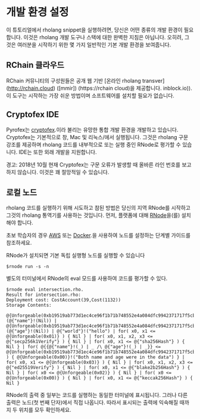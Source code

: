 # 개발 환경 설정

이 튜토리얼에서 rholang snippet을 실행하려면, 당신은 어떤 종류의 개발 환경이 필요합니다. 이것은 rholang 개발 도구나 스택에 대한 완벽한 지침은 아닙니다. 오히려, 그것은 여러분을 시작하기 위한 몇 가지 일반적인 기본 개발 환경을 보여줍니다.

## RChain 클라우드
RChain 커뮤니티의 구성원들은 공개 웹 기반 [온라인 rholang transver] (http://rchain.cloud) ([mmir]) (https://rchain cloud)을 제공합니다. inblock.io)). 이 도구는 시작하는 가장 쉬운 방법이며 소프트웨어를 설치할 필요가 없습니다.

## Cryptofex IDE
Pyrofex는 [cryptofex](https://cryptofex.io/).이라 불리는 유망한 통합 개발 환경을 개발하고 있습니다. Cryptofex는 기본적으로 창, Mac 및 리눅스/에서 실행됩니다. 그것은 rholang 구문 강조를 제공하며 rholang 코드를 내부적으로 또는 실행 중인 RNode로 평가할 수 있습니다. IDE는 또한 외래 개발을 지원합니다.

경고: 2018년 10월 현재 Cryptofex는 구문 오류가 발생할 때 올바른 라인 번호를 보고하지 않습니다. 이것은 꽤 절망적일 수 있습니다.

## 로컬 노드
rholang 코드를 실행하기 위해 시도하고 참된 방법은 당신의 지역 RNode를 시작하고 그것의 rholang 통역기를 사용하는 것입니다. 먼저, 플랫폼에 대해 [ RNode](https://rchain.atlassian.net/wiki/spaces/CORE/pages/428376065/User+guide+for+running+RNode)을(를) 설치해야 합니다.

초보 학습자의 경우 [AWS](https://blog.rchain.coop/running-rnode-0-5-3-on-amazon-ec2/) 또는 [Docker](https://blog.rchain.coop/running-rnodev-0-6-x-with-docker/).을 사용하여 노드를 설정하는 단계별 가이드를 참조하세요.

RNode가 설치되면 기본 독립 실행형 노드를 실행할 수 있습니다
```
$rnode run -s -n
```

별도의 터미널에서 RNode의 eval 모드를 사용하여 코드를 평가할 수 있다.

```
$rnode eval intersection.rho.
Result for intersection.rho:
Deployment cost: CostAccount(39,Cost(1132))
Storage Contents:
 @{Unforgeable(0xb19519ab773d1ec4ce96f1b71b748552e4a084dfc9942371717f5cb87e818879)}!(@{"name"}!(Nil)) | @{Unforgeable(0xb19519ab773d1ec4ce96f1b71b748552e4a084dfc9942371717f5cb87e818879)}!(@{"age"}!(Nil)) | @{"world"}!("hello") | for( x0, x1 <= @{Unforgeable(0x01)} ) { Nil } | for( x0, x1, x2, x3 <= @{"secp256k1Verify"} ) { Nil } | for( x0, x1 <= @{"sha256Hash"} ) { Nil } | for( @{{@{"name"}!(_) | _ /\ @{"age"}!(_) | _}} <= @{Unforgeable(0xb19519ab773d1ec4ce96f1b71b748552e4a084dfc9942371717f5cb87e818879)} ) { @{Unforgeable(0x00)}!("Both name and age were in the data") } | for( x0, x1 <= @{Unforgeable(0x03)} ) { Nil } | for( x0, x1, x2, x3 <= @{"ed25519Verify"} ) { Nil } | for( x0, x1 <= @{"blake2b256Hash"} ) { Nil } | for( x0 <= @{Unforgeable(0x02)} ) { Nil } | for( x0 <= @{Unforgeable(0x00)} ) { Nil } | for( x0, x1 <= @{"keccak256Hash"} ) { Nil }
```

RNode의 출력 중 일부는 코드를 실행하는 동일한 터미널에 표시됩니다. 그러나 다른 출력은 노드(첫 번째 단자)에서 직접 나옵니다. 따라서 표시되는 출력에 익숙해질 때까지 두 위치를 모두 확인하세요.